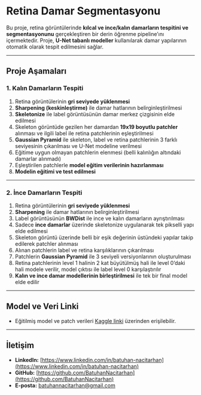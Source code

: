 ﻿# Retina Damar Segmentasyonu


Bu proje, retina görüntülerinde **kılcal ve ince/kalın damarların tespitini ve segmentasyonunu** gerçekleştiren bir derin öğrenme pipeline’ını içermektedir. Proje, **U-Net tabanlı modeller** kullanılarak damar yapılarının otomatik olarak tespit edilmesini sağlar.

---

## Proje Aşamaları

### 1. Kalın Damarların Tespiti
1. Retina görüntülerinin **gri seviyede yüklenmesi**  
2. **Sharpening (keskinleştirme)** ile damar hatlarının belirginleştirilmesi  
3. **Skeletonize** ile label görüntüsünün damar merkez çizgisinin elde edilmesi  
4. Skeleton görüntüde gezilen her damardan **19x19 boyutlu patchler** alınması ve ilgili label ile retina patchlerinin eşleştirilmesi  
5. **Gaussian Pyramid** ile skeleton, label ve retina patchlerinin 3 farklı seviyesinin çıkarılması ve U-Net modeline verilmesi  
6. Eğitime uygun olmayan patchlerin elenmesi (belli kalınlığın altındaki damarlar alınmadı)  
7. Eşleştirilen patchlerle **model eğitim verilerinin hazırlanması**  
8. **Modelin eğitimi ve test edilmesi**

---

### 2. İnce Damarların Tespiti
1. Retina görüntülerinin **gri seviyede yüklenmesi**  
2. **Sharpening** ile damar hatlarının belirginleştirilmesi  
3. Label görüntüsünün **BWDist** ile ince ve kalın damarların ayrıştırılması  
4. Sadece **ince damarlar** üzerinde skeletonize uygulanarak tek pikselli yapı elde edilmesi  
5. Skeleton görüntü üzerinde belli bir eşik değerinin üstündeki yapılar takip edilerek patchler alınması  
6. Alınan patchlerin label ve retina karşılıklarının çıkarılması  
7. Patchlerin **Gaussian Pyramid** ile 3 seviyeli versiyonlarının oluşturulması  
8. Retina patchlerinin level 1 halinin 2 kat büyütülmüş hali ile level 0’daki hali modele verilir, model çıktısı ile label level 0 karşılaştırılır  
9. **Kalın ve ince damar modellerinin birleştirilmesi** ile tek bir final model elde edilir

---

## Model ve Veri Linki

- Eğitilmiş model ve patch verileri [Kaggle linki](https://www.kaggle.com/models/batuhannacitarhan/retina-damar-segmentasyonu-pth) üzerinden erişilebilir.

---

## İletişim

- **LinkedIn:** [https://www.linkedin.com/in/batuhan-nacitarhan](https://www.linkedin.com/in/batuhan-nacitarhan)  
- **GitHub:** [https://github.com/BatuhanNacitarhan](https://github.com/BatuhanNacitarhan)  
- **E-posta:** batuhannacitarhan@gmail.com


